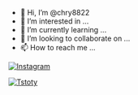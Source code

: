 - 👋 Hi, I’m @chry8822
- 👀 I’m interested in ...
- 🌱 I’m currently learning ...
- 💞️ I’m looking to collaborate on ...
- 📫 How to reach me ...

<!---
chry8822/chry8822 is a ✨ special ✨ repository because its `README.md` (this file) appears on your GitHub profile.
You can click the Preview link to take a look at your changes.
--->


 <a href="https://www.instagram.com/chrysan_th/" target="_blank">![Instagram](https://img.shields.io/badge/<chrys>-%23E4405F.svg?style=for-the-badge&logo=Instagram&logoColor=white)</a>

 
 <a href="https://covelope.tistory.com/" target="_blank">![Tstoty](https://img.shields.io/badge/kakaotalk-ffcd00.svg?style=for-the-badge&logo=kakaotalk&logoColor=000000)</a>
